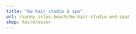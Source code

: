 ```yaml
---
title: "bw hair studio & spa"
url: /sunny-isles-beach/bw-hair-studio-and-spa/
shop: hairdresser
---
```

